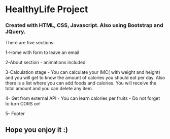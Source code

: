 # HealthyLife Project

### Created with HTML, CSS, Javascript. Also using Bootstrap and JQuery.
There are five sections:

1-Home with form to leave an email

2-About section - animations included

3-Calculation stage - You can calculate your IMC( with weight and height) and you will get to know the amount of calories you should eat per day.
Also there is a list where you can add foods and calories. You will receive the total amount and you can delete any item.

4- Get from external API - You can learn calories per fruits - Do not forget to turn CORS on!

5- Footer

## Hope you enjoy it :)
